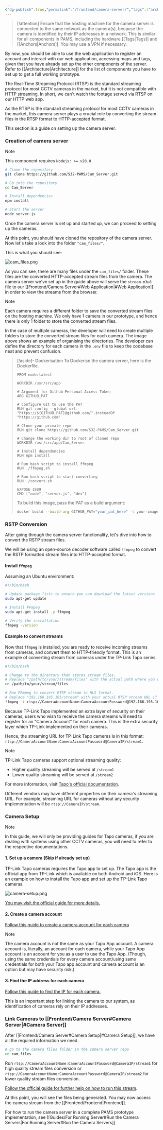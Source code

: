 ```yaml
---
{"dg-publish":true,"permalink":"/frontend/camera-server/","tags":["archi","software","camera","streaming","video"],"noteIcon":""}
---
```




> [!attention]
> Ensure that the hosting machine for the camera server is connected to the same network as the camera(s), because the camera is identified by their IP addresses in a network. This is similar for all components in PAMS, including the hardware [[Tags\|Tags]] and [[Anchors\|Anchors]]. You may use a VPN if necessary.

By now, you should be able to use the web application to register an account and interact with our web application, accessing maps and tags, given that you have already set up the other components of the server. Refer to [[Architecture\|Architecture]] for the list of components you have to set up to get a full working prototype.

The Real-Time Streaming Protocol (RTSP) is the standard streaming protocol for most CCTV cameras in the market, but it is not compatible with HTTP streaming. In short, we can't watch the footage served via RTSP on our HTTP web app.

As the RTSP is the standard streaming protocol for most CCTV cameras in the market, this camera server plays a crucial role by converting the stream files in the RTSP format to HTTP-accepted format.

This section is a guide on setting up the camera server.

### Creation of camera server

> [!note]
> This component requires `Nodejs: >= v20.0`  

```bash
# Clone the repository
git clone https://github.com/S32-PAMS/Cam_Server.git

# Go into the repository
cd Cam_Server

# Install dependencies
npm install

# Start the server
node server.js
```

Once the camera server is set up and started up, we can proceed to setting up the cameras.

At this point, you should have cloned the repository of the camera server. Now let's take a look into the folder `"cam_files/"`.  

This is what you should see:

![cam_files.png](/img/user/Attachments/frontend-devs/cam_files.png)

As you can see, there are many files under the `cam_files/` folder. These files are the converted HTTP-accepted stream files from the camera. The camera server we've set up in the guide above will serve the `stream.m3u8` file to our [[Frontend/Camera Server#Web Application\|#Web Application]] in order to view the streams from the browser. 

> [!note]
> Each camera requires a different folder to save the converted stream files on the hosting machine. We only have 1 camera in our prototype, and hence there is only 1 folder to store the converted stream files.
> 
> In the case of multiple cameras, the developer will need to create multiple folders to store the converted stream files for each camera. The image above shows an example of organising the directories. The developer can define the directory for each camera in the `.env` file to keep the codebase neat and prevent confusion.

> [!aside]- Dockerisation
> To Dockerise the camera server, here is the Dockerfile.
> ```docker
> FROM node:latest
> 
> WORKDIR /usr/src/app
> 
> # Argument for Github Personal Access Token
> ARG GITHUB_PAT
> 
> # Configure Git to use the PAT
> RUN git config --global url. "https://${GITHUB_PAT}@github.com/".insteadOf "https://github.com"
> 
> # Clone your private repo
> RUN git clone https://github.com/S32-PAMS/Cam_Server.git
> 
> # Change the working dir to root of cloned repo
> WORKDIR /usr/src/app/Cam_Server
> 
> # Install dependencies
> RUN npm install
> 
> # Run bash script to install ffmpeg
> RUN ./ffmpeg.sh
> 
> # Run bash script to start converting
> RUN ./convert.sh
> 
> EXPOSE 1989
> CMD ["node", "server.js", "dev"]
> ```
> 
> To build this image, pass the PAT as a build argument:
> 
> ```bash
> docker build --build-arg GITHUB_PAT="your_pat_here" -t your-image-name
> ```



### RSTP Conversion

After going through the camera server functionality, let's dive into how to convert the RSTP stream files.

We will be using an open-source decoder software called `ffmpeg` to convert the RSTP formatted stream files into HTTP-accepted format.

#### Install `ffmpeg`

Assuming an Ubuntu environment:

```bash
#!/bin/bash

# Update package lists to ensure you can download the latest versions
sudo apt-get update

# Install FFmpeg
sudo apt-get install -y ffmpeg

# Verify the installation
ffmpeg -version   
```

#### Example to convert streams

Now that `ffmpeg` is installed, you are ready to receive incoming streams from cameras, and convert them to HTTP-friendly format. This is an example of converting stream from cameras under the TP-Link Tapo series.

```bash
#!/bin/bash

# Change to the directory that stores stream files.
# Replace "/path/to/your/stream/files" with the actual path where you want to save the HLS files.
cd /path/to/your/stream/files

# Run FFmpeg to convert RTSP stream to HLS format.
# Replace "192.168.195.105/stream" with your actual RTSP stream URL if different.
ffmpeg -i rtsp://CameraAccountName:CameraAccountPassword@192.168.195.105/stream1 -c:v copy -c:a copy -f hls -hls_time 2 -hls_playlist_type event stream.m3u8 
```

Because TP-Link Tapo implemented an extra layer of security on their cameras, users who wish to receive the camera streams will need to register for an "Camera Account" for each camera. This is the extra security layer which TP-Link implemented on their cameras.

Hence, the streaming URL for TP-Link Tapo cameras is in this format: `rtsp://CameraAccountName:CameraAccountPassword@CameraIP/stream1`.

> [!note]
> TP-Link Tapo cameras support optional streaming quality:
> - Higher quality streaming will be served at `/stream1`
> - Lower quality streaming will be served at `/stream2`
> 
> For more information, visit [Tapo's official documentation](https://www.tp-link.com/us/support/faq/2680/).

Different vendors may have different properties on their camera's streaming URL. For example, streaming URL for cameras without any security implementation will be `rtsp://CameraIP/stream`.

### Camera Setup

> [!note]
> In this guide, we will only be providing guides for Tapo cameras, if you are dealing with systems using other CCTV cameras, you will need to refer to the respective documentations.

#### 1. Set up a camera (Skip if already set up)

TP-Link Tapo cameras requires the Tapo app to set up. The Tapo app is the official app from TP-Link which is available on both Android and iOS. Here is an example on how to install the Tapo app and set up the TP-Link Tapo cameras.

![camera-setup.png](/img/user/Attachments/frontend-devs/camera-setup.png)

[You may visit the official guide for more details.](https://www.tp-link.com/us/support/download/tapo-c200/#Apps)  

#### 2. Create a camera account

[Follow this guide to create a camera account for each camera](https://www.tapo.com/sg/faq/76/)  

> [!note]
> The camera account is not the same as your Tapo App account. A camera account is, literally, an account for each camera, while your Tapo App account is an account for you as a user to use the Tapo App. (Though, using the same credentials for every camera account/using same credentials for both your Tapo app account and camera account is an option but may have security risk.)

#### 3. Find the IP address for each camera

[Follow this guide to find the IP for each camera.](https://www.tapo.com/sg/faq/27/)   

This is an important step for linking the camera to our system, as identification of cameras rely on their IP addresses.

### Link Cameras to [[Frontend/Camera Server#Camera Server\|#Camera Server]]

After [[Frontend/Camera Server#Camera Setup\|#Camera Setup]], we have all the required information we need.

```bash
# go to the camera files folder in the camera server repo
cd cam_files
```

Run `rtsp://CameraAccountName:CameraAccountPassword@CameraIP/stream1` for high quality stream files conversion or `rtsp://CameraAccountName:CameraAccountPassword@CameraIP/stream2` for lower quality stream files conversion.

[Follow the official guide for further help on how to run this stream](https://www.tapo.com/sg/faq/34/).

At this point, you will see the files being generated. You may now access the camera stream from the [[Frontend/Frontend\|Frontend]].

For how to run the camera server in a complete PAMS prototype implementation, see [[Guides/For Running Server#Run the Camera Servers\|For Running Server#Run the Camera Servers]]